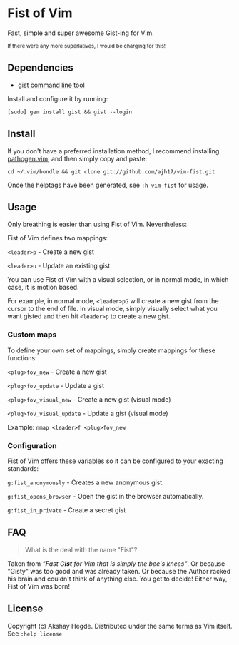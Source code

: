 # Fist of Vim
Fast, simple and super awesome Gist-ing for Vim.

<sub>If there were any more superlatives, I would be charging for this!</sub>

## Dependencies
- [gist command line tool](https://github.com/defunkt/gist.git)

Install and configure it by running:

    [sudo] gem install gist && gist --login

## Install
If you don't have a preferred installation method, I recommend installing
[pathogen.vim](https://github.com/tpope/vim-pathogen), and then simply copy and
paste:

    cd ~/.vim/bundle && git clone git://github.com/ajh17/vim-fist.git

Once the helptags have been generated, see `:h vim-fist` for usage.

## Usage
Only breathing is easier than using Fist of Vim. Nevertheless:

Fist of Vim defines two mappings:

`<leader>p` - Create a new gist

`<leader>u` - Update an existing gist

You can use Fist of Vim with a visual selection, or in normal mode, in which
case, it is motion based.

For example, in normal mode, `<leader>pG` will create a new gist from the
cursor to the end of file. In visual mode, simply visually select what you want
gisted and then hit `<leader>p` to create a new gist.

### Custom maps
To define your own set of mappings, simply create mappings for these functions:

`<plug>fov_new`           - Create a new gist

`<plug>fov_update`        - Update a gist

`<plug>fov_visual_new`    - Create a new gist (visual mode)

`<plug>fov_visual_update` - Update a gist (visual mode)

Example: `nmap <leader>f <plug>fov_new`


### Configuration
Fist of Vim offers these variables so it can be configured to your exacting
standards:

`g:fist_anonymously`   - Creates a new anonymous gist.

`g:fist_opens_browser` - Open the gist in the browser automatically.

`g:fist_in_private`    - Create a secret gist


## FAQ
> What is the deal with the name "Fist"?

Taken from <i>"<b>F</b>ast G<b>ist</b> for Vim that is simply the bee's
knees"</i>. Or because "Gisty" was too good and was already taken. Or because
the Author racked his brain and couldn't think of anything else. You get to
decide! Either way, Fist of Vim was born!


## License
Copyright (c) Akshay Hegde. Distributed under the same terms as Vim itself. See
`:help license`
